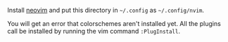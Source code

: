 Install [neovim](https://neovim.io/) and put this directory in `~/.config` as `~/.config/nvim`.

You will get an error that colorschemes aren't installed yet.
All the plugins call be installed by running the vim command `:PlugInstall`.
